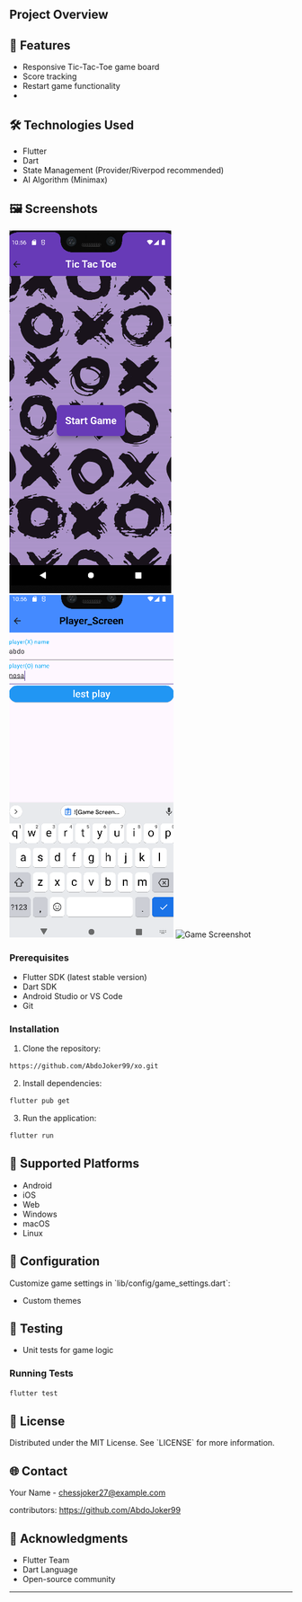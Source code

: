 
## Project Overview

## 🌟 Features
- Responsive Tic-Tac-Toe game board
- Score tracking
- Restart game functionality
- 
## 🛠 Technologies Used
- Flutter
- Dart
- State Management (Provider/Riverpod recommended)
- AI Algorithm (Minimax)

## 🖼️ Screenshots
![Game Screenshot](https://github.com/AbdoJoker99/xo/blob/main/Screenshot%202024-12-01%20225634.png?raw=true)
![Game Screenshot](https://github.com/AbdoJoker99/xo/blob/main/Screenshot%202024-12-01%20225659.png?raw=true)
![Game Screenshot](screenshots/game_screenshot.png)

### Prerequisites
- Flutter SDK (latest stable version)
- Dart SDK
- Android Studio or VS Code
- Git

### Installation

1. Clone the repository:
```bash
https://github.com/AbdoJoker99/xo.git
```

2. Install dependencies:
```bash
flutter pub get
```

3. Run the application:
```bash
flutter run
```

## 📱 Supported Platforms
- Android
- iOS
- Web
- Windows
- macOS
- Linux

## 🔧 Configuration
Customize game settings in \`lib/config/game_settings.dart\`:
- Custom themes

## 🧪 Testing
- Unit tests for game logic

### Running Tests
```bash
flutter test
```


## 📄 License
Distributed under the MIT License. See \`LICENSE\` for more information.

## 🌐 Contact
Your Name - chessjoker27@example.com

contributors: https://github.com/AbdoJoker99

## 🙌 Acknowledgments
- Flutter Team
- Dart Language
- Open-source community

---
